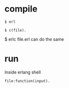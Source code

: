 # compile 

    $ erl

    $ c(file).

$ erlc file.erl can do the same

# run    

Inside erlang shell

    file:function(input).